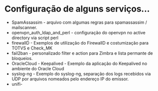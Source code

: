 # Configuração de alguns serviços...

- SpamAssassim - arquivo com algumas regras para spamassassim / mailscanner.
- openvpn_auth_ldap_and_perl - configuração do openvpn no active directory via script perl
- firewallD - Exemplos de utilização do FirewallD e costumização para TOTVS e Check_MK
- fail2ban - personalizado filter e action para Zimbra e lista permante de bloqueios.
- OracleCloud - Keepalived - Exemplo da aplicação do Keepalived no ambiente do Oracle Cloud
- syslog-ng - Exemplo do syslog-ng, separação dos logs recebidos via UDP por arquivos nomeados pelo endereço IP do emissor.
- unifi-
